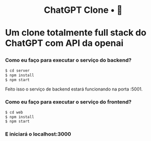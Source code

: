 <h1 align="center"> ChatGPT Clone • 🤖 <h1/>

Um clone totalmente full stack do ChatGPT com API da openai

### Como eu faço para executar o serviço do backend?

```sh
$ cd server
$ npm install
$ npm start
```

Feito isso o serviço de backend estará funcionando na porta :5001. 

### Como eu faço para executar o serviço do frontend?

```sh
$ cd web
$ npm install
$ npm start
```

### E iniciará o localhost:3000
